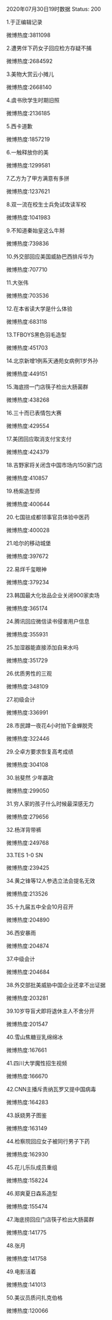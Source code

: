 2020年07月30日19时数据
Status: 200

1.于正编辑记录

微博热度:3811098

2.遭男伴下药女子回应检方存疑不捕

微博热度:2684592

3.美物大赏云小摊儿

微博热度:2668140

4.虞书欣学生时期旧照

微博热度:2136185

5.西卡道歉

微博热度:1857219

6.一触释放你的美

微博热度:1299581

7.乙方为了甲方满意有多拼

微博热度:1237621

8.双一流在校生士兵免试攻读军校

微博热度:1041983

9.不知道秦始皇这么牛掰

微博热度:739836

10.外交部回应美国威胁巴西排斥华为

微博热度:707710

11.大张伟

微博热度:703536

12.在本省读大学是什么体验

微博热度:683118

13.TFBOYS黑色羽毛造型

微博热度:451703

14.北京新增1例系天通苑女病例1岁外孙

微博热度:449151

15.海底捞一门店筷子检出大肠菌群

微博热度:438268

16.三十而已表情包大赛

微博热度:429554

17.美团回应取消支付宝支付

微博热度:424379

18.吉野家将关闭含中国市场内150家门店

微博热度:410857

19.杨紫造型师

微博热度:400644

20.七国驻成都领事官员体验中医药

微博热度:400028

21.哈尔的移动城堡

微博热度:397672

22.易烊千玺眼神

微博热度:379234

23.韩国最大化妆品企业关闭900家卖场

微博热度:365174

24.腾讯回应微信读书侵害用户信息

微博热度:355931

25.加湿器能直接添加自来水吗

微博热度:351729

26.优质男性的三观

微博热度:348109

27.初级会计

微博热度:336991

28.市民蹲一夜花4小时拍下金蝉脱壳

微博热度:322446

29.仝卓方要求恢复高考成绩

微博热度:304108

30.翁斐然 少年嬴政

微博热度:299050

31.穷人家的孩子什么时候最深感无力

微博热度:279656

32.杨洋背带裤

微博热度:249768

33.TES 1-0 SN

微博热度:239425

34.黄之锋等12人参选立法会提名无效

微博热度:213526

35.十九届五中全会10月召开

微博热度:204890

36.西安暴雨

微博热度:204874

37.中级会计

微博热度:204684

38.外交部批美威胁中国企业还拿不出证据

微博热度:203281

39.10岁导盲犬即将退休主人不舍分开

微博热度:201547

40.雪山焦糖豆乳绵绵冰

微博热度:167661

41.四川大学魔性招生视频

微博热度:166670

42.CNN主播斥责纳瓦罗又提中国病毒

微博热度:164283

43.妖娆男子图鉴

微博热度:163149

44.检察院回应女子被同行男子下药

微博热度:162930

45.花儿乐队成员重组

微博热度:158224

46.郑爽夏日森系造型

微博热度:155474

47.海底捞回应门店筷子检出大肠菌群

微博热度:141775

48.张月

微博热度:141758

49.电影活着

微博热度:141013

50.美议员质问扎克伯格

微博热度:120066

